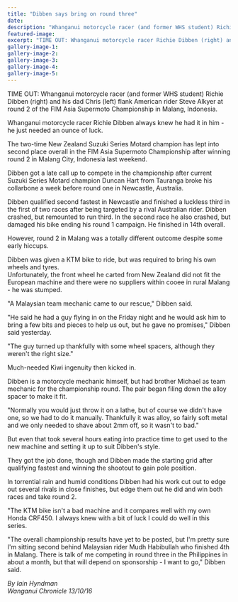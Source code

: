 ```yaml
---
title: "Dibben says bring on round three"
date: 
description: "Whanganui motorcycle racer (and former WHS student) Richie Dibben (right) and his dad Chris (left) flank American rider Steve Alkyer at round 2 of the FIM Asia Supermoto Championship in Malang..."
featured-image: 
excerpt: "TIME OUT: Whanganui motorcycle racer Richie Dibben (right) and his dad Chris (left) flank American rider Steve Alkyer at round 2 of the FIM Asia Supermoto Championship in Malang, Indonesia."
gallery-image-1: 
gallery-image-2: 
gallery-image-3: 
gallery-image-4: 
gallery-image-5: 
---
```


<p><span>TIME OUT: Whanganui motorcycle racer (and former WHS student) Richie Dibben (right) and his dad Chris (left) flank American rider Steve Alkyer at round 2 of the FIM Asia Supermoto Championship in Malang, Indonesia.</span></p>
<p>Whanganui motorcycle racer Richie Dibben always knew he had it in him - he just needed an ounce of luck.</p>
<p>The two-time New Zealand Suzuki Series Motard champion has lept into second place overall in the FIM Asia Supermoto Championship after winning round 2 in Malang City, Indonesia last weekend.</p>
<p>Dibben got a late call up to compete in the championship after current Suzuki Series Motard champion Duncan Hart from Tauranga broke his collarbone a week before round one in Newcastle, Australia.</p>
<p>Dibben qualified second fastest in Newcastle and finished a luckless third in the first of two races after being targeted by a rival Australian rider. Dibben crashed, but remounted to run third. In the second race he also crashed, but damaged his bike ending his round 1 campaign. He finished in 14th overall.</p>
<p>However, round 2 in Malang was a totally different outcome despite some early hiccups.</p>
<p>Dibben was given a KTM bike to ride, but was required to bring his own wheels and tyres.<br />Unfortunately, the front wheel he carted from New Zealand did not fit the European machine and there were no suppliers within cooee in rural Malang - he was stumped.</p>
<p>"A Malaysian team mechanic came to our rescue," Dibben said.</p>
<p>"He said he had a guy flying in on the Friday night and he would ask him to bring a few bits and pieces to help us out, but he gave no promises," Dibben said yesterday.</p>
<p>"The guy turned up thankfully with some wheel spacers, although they weren't the right size."&nbsp;</p>
<p>Much-needed Kiwi ingenuity then kicked in.</p>
<p>Dibben is a motorcycle mechanic himself, but had brother Michael as team mechanic for the championship round. The pair began filing down the alloy spacer to make it fit.</p>
<p>"Normally you would just throw it on a lathe, but of course we didn't have one, so we had to do it manually. Thankfully it was alloy, so fairly soft metal and we only needed to shave about 2mm off, so it wasn't to bad."</p>
<p>But even that took several hours eating into practice time to get used to the new machine and setting it up to suit Dibben's style.</p>
<p>They got the job done, though and Dibben made the starting grid after qualifying fastest and winning the shootout to gain pole position.</p>
<p>In torrential rain and humid conditions Dibben had his work cut out to edge out several rivals in close finishes, but edge them out he did and win both races and take round 2.</p>
<p>"The KTM bike isn't a bad machine and it compares well with my own Honda CRF450. I always knew with a bit of luck I could do well in this series.</p>
<p>"The overall championship results have yet to be posted, but I'm pretty sure I'm sitting second behind Malaysian rider Mudh Habibullah who finished 4th in Malang. There is talk of me competing in round three in the Philippines in about a month, but that will depend on sponsorship - I want to go," Dibben said.</p>
<p><em>By Iain Hyndman<br />Wanganui Chronicle&nbsp;<em>13/10/16</em></em></p>

